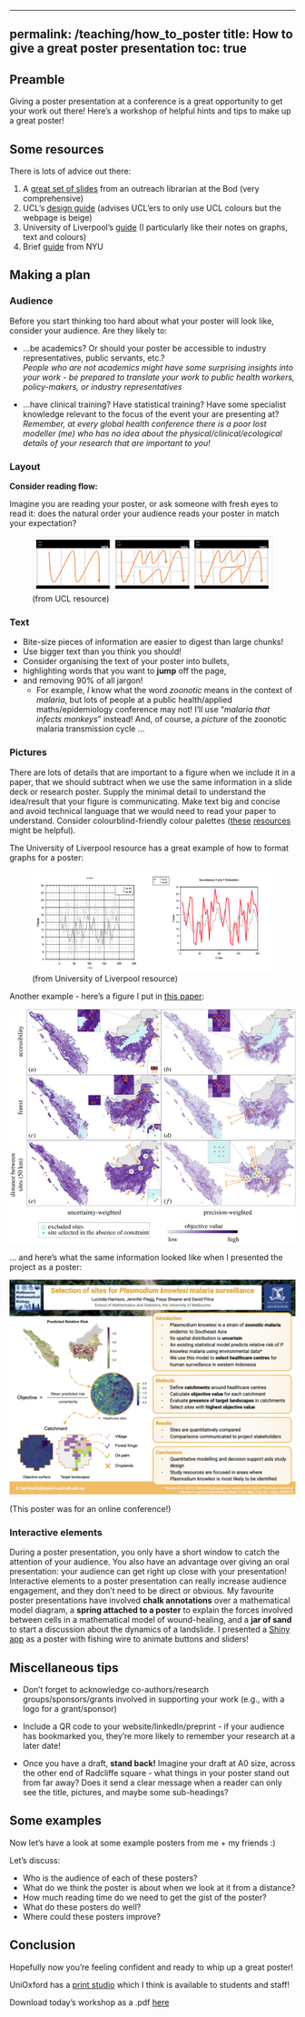 


---
permalink: /teaching/how_to_poster
title: How to give a great poster presentation
toc: true
---

<!---Note this will remove itself:-->

## Preamble

Giving a poster presentation at a conference is a great opportunity to
get your work out there! Here’s a workshop of helpful hints and tips to
make up a great poster!

## Some resources

There is lots of advice out there:

1.  A [great set of
    slides](https://www.bodleian.ox.ac.uk/sites/default/files/bodreader/documents/media/iskills-designing-conference-poster.pdf)
    from an outreach librarian at the Bod (very comprehensive)
2.  UCL’s [design
    guide](https://www.ucl.ac.uk/creative-services/printing-services/designing-your-poster)
    (advises UCL’ers to only use UCL colours but the webpage is beige)
3.  University of Liverpool’s
    [guide](https://www.liverpool.ac.uk/media/livacuk/computingservices/printing/making-an-impact-with-your-poster.pdf)
    (I particularly like their notes on graphs, text and colours)
4.  Brief [guide](https://guides.nyu.edu/posters) from NYU

## Making a plan

### Audience

Before you start thinking too hard about what your poster will look
like, consider your audience. Are they likely to:

- …be academics? Or should your poster be accessible to industry
  representatives, public servants, etc.?  
  *People who are not academics might have some surprising insights into
  your work - be prepared to translate your work to public health
  workers, policy-makers, or industry representatives*

- …have clinical training? Have statistical training? Have some
  specialist knowledge relevant to the focus of the event your are
  presenting at?  
  *Remember, at every global health conference there is a poor lost
  modeller (me) who has no idea about the physical/clinical/ecological
  details of your research that are important to you!*

### Layout

**Consider reading flow:**

Imagine you are reading your poster, or ask someone with fresh eyes to
read it: does the natural order your audience reads your poster in match
your expectation?

<figure>
<img src="/_pages/teaching/how_to_poster_files/reading_direction.png"
alt="(from UCL resource)" />
<figcaption aria-hidden="true">(from UCL resource)</figcaption>
</figure>

### Text

- Bite-size pieces of information are easier to digest than large
  chunks!
- Use bigger text than you think you should!
- Consider organising the text of your poster into bullets,
- highlighting words that you want to **jump** off the page,
- and removing 90% of all jargon!
  - For example, *I* know what the word *zoonotic* means in the context
    of *malaria*, but lots of people at a public health/applied
    maths/epidemiology conference may not! I’ll use “*malaria that
    infects monkeys*” instead! And, of course, a *picture* of the
    zoonotic malaria transmission cycle …

### Pictures

There are lots of details that are important to a figure when we include
it in a paper, that we should subtract when we use the same information
in a slide deck or research poster. Supply the minimal detail to
understand the idea/result that your figure is communicating. Make text
big and concise and avoid technical language that we would need to read
your paper to understand. Consider colourblind-friendly colour palettes
([these](https://colorbrewer2.org/#type=sequential&scheme=BuGn&n=3)
[resources](https://colororacle.org) might be helpful).

The University of Liverpool resource has a great example of how to
format graphs for a poster:

<figure>
<img src="/_pages/teaching/how_to_poster_files/graphs.png"
alt="(from University of Liverpool resource)" />
<figcaption aria-hidden="true">(from University of Liverpool
resource)</figcaption>
</figure>

Another example - here’s a figure I put in [this
paper](https://doi.org/10.1098/rsos.230641):

![](/_pages/teaching/how_to_poster_files/rsos230641f04.jpg)

… and here’s what the same information looked like when I presented the
project as a poster:

![](/_pages/teaching/how_to_poster_files/MiM_poster.png)

(This poster was for an online conference!)

### Interactive elements

During a poster presentation, you only have a short window to catch the
attention of your audience. You also have an advantage over giving an
oral presentation: your audience can get right up close with your
presentation! Interactive elements to a poster presentation can really
increase audience engagement, and they don’t need to be direct or
obvious. My favourite poster presentations have involved **chalk
annotations** over a mathematical model diagram, a **spring attached to
a poster** to explain the forces involved between cells in a
mathematical model of wound-healing, and a **jar of sand** to start a
discussion about the dynamics of a landslide. I presented a [Shiny
app](https://lucyharrison.shinyapps.io/pf_drug_resistance_shiny/) as a
poster with fishing wire to animate buttons and sliders!

## Miscellaneous tips

- Don’t forget to acknowledge co-authors/research groups/sponsors/grants
  involved in supporting your work (e.g., with a logo for a
  grant/sponsor)

- Include a QR code to your website/linkedIn/preprint - if your audience
  has bookmarked you, they’re more likely to remember your research at a
  later date!

- Once you have a draft, **stand back!** Imagine your draft at A0 size,
  across the other end of Radcliffe square - what things in your poster
  stand out from far away? Does it send a clear message when a reader
  can only see the title, pictures, and maybe some sub-headings?

## Some examples

Now let’s have a look at some example posters from me + my friends :)

Let’s discuss:

- Who is the audience of each of these posters?
- What do we think the poster is about when we look at it from a
  distance?
- How much reading time do we need to get the gist of the poster?
- What do these posters do well?
- Where could these posters improve?

## Conclusion

Hopefully now you’re feeling confident and ready to whip up a great
poster!

UniOxford has a [print
studio](https://estates.admin.ox.ac.uk/print-studio) which I think is
available to students and staff!

Download today’s workshop as a .pdf
[here](/_pages/teaching/how_to_poster_files/how_to_poster_to_pdf.pdf)

